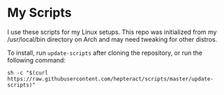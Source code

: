 # My Scripts
I use these scripts for my Linux setups. This repo was initialized from my /usr/local/bin directory on Arch and may need tweaking for other distros.

To install, run `update-scripts` after cloning the repository, or run the following command:

`sh -c "$(curl https://raw.githubusercontent.com/hepteract/scripts/master/update-scripts)"`
